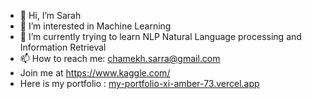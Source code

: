 - 👋 Hi, I’m Sarah
- 👀 I’m interested in Machine Learning 
- 🌱 I’m currently trying to learn NLP Natural Language processing and Information Retrieval
- 📫 How to reach me: chamekh.sarra@gmail.com
- Join me at https://www.kaggle.com/
- Here is my portfolio : [my-portfolio-xi-amber-73.vercel.app](https://my-portfolio-xi-amber-73.vercel.app/)
<!---
sarra831/sarra831 is a ✨ special ✨ repository because its `README.md` (this file) appears on your GitHub profile.
You can click the Preview link to take a look at your changes.
--->
